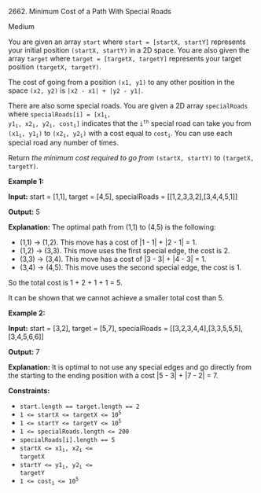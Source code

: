 2662\. Minimum Cost of a Path With Special Roads

Medium

You are given an array `start` where `start = [startX, startY]` represents your initial position `(startX, startY)` in a 2D space. You are also given the array `target` where `target = [targetX, targetY]` represents your target position `(targetX, targetY)`.

The cost of going from a position `(x1, y1)` to any other position in the space `(x2, y2)` is `|x2 - x1| + |y2 - y1|`.

There are also some special roads. You are given a 2D array `specialRoads` where <code>specialRoads[i] = [x1<sub>i</sub>, y1<sub>i</sub>, x2<sub>i</sub>, y2<sub>i</sub>, cost<sub>i</sub>]</code> indicates that the <code>i<sup>th</sup></code> special road can take you from <code>(x1<sub>i</sub>, y1<sub>i</sub>)</code> to <code>(x2<sub>i</sub>, y2<sub>i</sub>)</code> with a cost equal to <code>cost<sub>i</sub></code>. You can use each special road any number of times.

Return _the minimum cost required to go from_ `(startX, startY)` to `(targetX, targetY)`.

**Example 1:**

**Input:** start = [1,1], target = [4,5], specialRoads = [[1,2,3,3,2],[3,4,4,5,1]]

**Output:** 5

**Explanation:** The optimal path from (1,1) to (4,5) is the following: 
- (1,1) -> (1,2). This move has a cost of |1 - 1| + |2 - 1| = 1. 
- (1,2) -> (3,3). This move uses the first special edge, the cost is 2. 
- (3,3) -> (3,4). This move has a cost of |3 - 3| + |4 - 3| = 1. 
- (3,4) -> (4,5). This move uses the second special edge, the cost is 1. 

So the total cost is 1 + 2 + 1 + 1 = 5. 

It can be shown that we cannot achieve a smaller total cost than 5.

**Example 2:**

**Input:** start = [3,2], target = [5,7], specialRoads = [[3,2,3,4,4],[3,3,5,5,5],[3,4,5,6,6]]

**Output:** 7

**Explanation:** It is optimal to not use any special edges and go directly from the starting to the ending position with a cost |5 - 3| + |7 - 2| = 7.

**Constraints:**

*   `start.length == target.length == 2`
*   <code>1 <= startX <= targetX <= 10<sup>5</sup></code>
*   <code>1 <= startY <= targetY <= 10<sup>5</sup></code>
*   `1 <= specialRoads.length <= 200`
*   `specialRoads[i].length == 5`
*   <code>startX <= x1<sub>i</sub>, x2<sub>i</sub> <= targetX</code>
*   <code>startY <= y1<sub>i</sub>, y2<sub>i</sub> <= targetY</code>
*   <code>1 <= cost<sub>i</sub> <= 10<sup>5</sup></code>